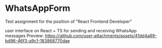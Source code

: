 # WhatsAppForm
Test assignment for the position of "React Frontend Developer"

user interface on React + TS for
sending and receiving WhatsApp messages
Preview:
https://github.com/user-attachments/assets/41dd4a89-bd96-46f3-a9c1-183868770dae

